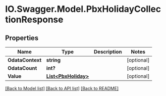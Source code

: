 # IO.Swagger.Model.PbxHolidayCollectionResponse
## Properties

Name | Type | Description | Notes
------------ | ------------- | ------------- | -------------
**OdataContext** | **string** |  | [optional] 
**OdataCount** | **int?** |  | [optional] 
**Value** | [**List&lt;PbxHoliday&gt;**](PbxHoliday.md) |  | [optional] 

[[Back to Model list]](../README.md#documentation-for-models) [[Back to API list]](../README.md#documentation-for-api-endpoints) [[Back to README]](../README.md)

